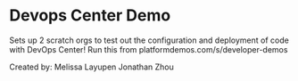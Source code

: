 # Devops Center Demo
Sets up 2 scratch orgs to test out the configuration and deployment of code with DevOps Center! Run this from platformdemos.com/s/developer-demos

Created by: 
Melissa Layupen
Jonathan Zhou
